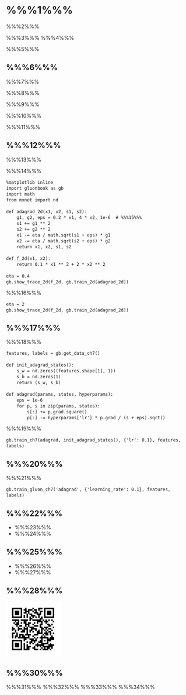 # %%%1%%%

%%%2%%%

%%%3%%%
%%%4%%%

%%%5%%%


## %%%6%%%

%%%7%%%

%%%8%%%

%%%9%%%

%%%10%%%

%%%11%%%

## %%%12%%%

%%%13%%%

%%%14%%%

```{.python .input  n=2}
%matplotlib inline
import gluonbook as gb
import math
from mxnet import nd

def adagrad_2d(x1, x2, s1, s2):
    g1, g2, eps = 0.2 * x1, 4 * x2, 1e-6  # %%%15%%%
    s1 += g1 ** 2
    s2 += g2 ** 2
    x1 -= eta / math.sqrt(s1 + eps) * g1
    x2 -= eta / math.sqrt(s2 + eps) * g2
    return x1, x2, s1, s2

def f_2d(x1, x2):
    return 0.1 * x1 ** 2 + 2 * x2 ** 2

eta = 0.4
gb.show_trace_2d(f_2d, gb.train_2d(adagrad_2d))
```

%%%16%%%

```{.python .input  n=3}
eta = 2
gb.show_trace_2d(f_2d, gb.train_2d(adagrad_2d))
```

## %%%17%%%

%%%18%%%

```{.python .input  n=4}
features, labels = gb.get_data_ch7()

def init_adagrad_states():
    s_w = nd.zeros((features.shape[1], 1))
    s_b = nd.zeros(1)
    return (s_w, s_b)

def adagrad(params, states, hyperparams):
    eps = 1e-6
    for p, s in zip(params, states):
        s[:] += p.grad.square()
        p[:] -= hyperparams['lr'] * p.grad / (s + eps).sqrt()
```

%%%19%%%

```{.python .input  n=5}
gb.train_ch7(adagrad, init_adagrad_states(), {'lr': 0.1}, features, labels)
```

## %%%20%%%

%%%21%%%

```{.python .input  n=6}
gb.train_gluon_ch7('adagrad', {'learning_rate': 0.1}, features, labels)
```

## %%%22%%%

* %%%23%%%
* %%%24%%%

## %%%25%%%

* %%%26%%%
* %%%27%%%


## %%%28%%%

![](../img/qr_adagrad.svg)


## %%%30%%%

%%%31%%% %%%32%%% %%%33%%% %%%34%%%
